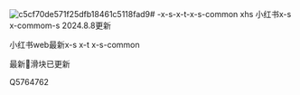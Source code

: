![c5cf70de571f25dfb18461c5118fad9](https://github.com/user-attachments/assets/63210bdf-8de1-4d21-aef6-1a81f7e6475c)# -x-s-x-t-x-s-common
xhs  小红书x-s x-commom-s 2024.8.8更新

小红书web最新x-s x-t x-s-common

最新🍠滑块已更新




Q5764762
